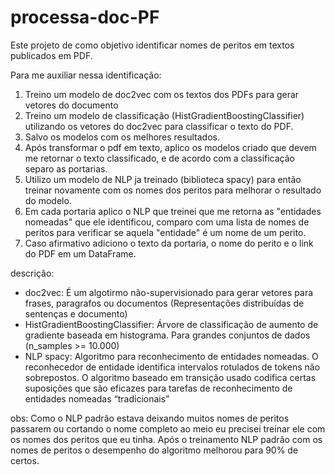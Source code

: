 # processa-doc-PF

Este projeto de como objetivo identificar nomes de peritos em textos publicados em PDF.

Para me auxiliar nessa identificação:
1) Treino um modelo de doc2vec com os textos dos PDFs para gerar vetores do documento
2) Treino um modelo de classificação (HistGradientBoostingClassifier) utilizando os vetores do doc2vec para classificar o texto do PDF.
3) Salvo os modelos com os melhores resultados.
4) Após transformar o pdf em texto, aplico os modelos criado que devem me retornar o texto classificado, e de acordo com a classificação separo as portarias.
5) Utilizo um modelo de NLP ja treinado (biblioteca spacy) para então treinar novamente com os nomes dos peritos para melhorar o resultado do modelo.
6) Em cada portaria aplico o NLP que treinei que me retorna as "entidades nomeadas" que ele identificou, comparo com uma lista de nomes de peritos para verificar se aquela "entidade" é um nome de um perito.
7) Caso afirmativo adiciono o texto da portaria, o nome do perito e o link do PDF em um DataFrame.

descrição:
- doc2vec: É um algotirmo não-supervisionado para gerar vetores para frases, paragrafos ou documentos (Representações distribuídas de sentenças e documento)
- HistGradientBoostingClassifier: Árvore de classificação de aumento de gradiente baseada em histograma. Para grandes conjuntos de dados (n_samples >= 10.000)
- NLP spacy: Algoritmo para reconhecimento de entidades nomeadas. O reconhecedor de entidade identifica intervalos rotulados de tokens não sobrepostos. O algoritmo baseado em transição usado codifica certas suposições que são eficazes para tarefas de reconhecimento de entidades nomeadas “tradicionais”

obs: Como o NLP padrão estava deixando muitos nomes de peritos passarem ou cortando o nome completo ao meio eu precisei treinar ele com os nomes dos peritos que eu tinha. Após o treinamento NLP padrão com os nomes de peritos o desempenho do algoritmo melhorou para 90% de certos.
